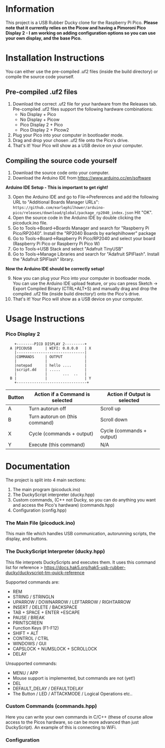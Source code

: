 # Information #
This project is a USB Rubber Ducky clone for the Raspberry Pi Pico. **Please note that it currently relies on the Picow and having a Pimoroni Pico Display 2 - I am working on adding configuration options so you can use your own display, and the base Pico.**

# Installation Instructions #
You can either use the pre-compiled .uf2 files (inside the build directory) or compile the source code yourself.

## Pre-compiled .uf2 files ##
1. Download the correct .uf2 file for your hardware from the Releases tab. Pre-compiled .uf2 files support the following hardware combinations:
    * No Display + Pico
    * No Display + Picow
    * Pico Display 2 + Pico
    * Pico Display 2 + Picow2
2. Plug your Pico into your computer in bootloader mode.
3. Drag and drop your chosen .uf2 file onto the Pico's drive.
4. That's it! Your Pico will show as a USB device on your computer.

## Compiling the source code yourself ##
1. Download the source code onto your computer.
2. Download the Arduino IDE from https://www.arduino.cc/en/software

**Arduino IDE Setup - This is important to get right!**

3. Open the Arduino IDE and go to File->Preferences and add the following URL to "Additional Boards Manager URLs": 
`https://github.com/earlephilhower/arduino-pico/releases/download/global/package_rp2040_index.json` 
Hit "OK".
4. Open the source code in the Arduino IDE by double clicking the picoduck.ino file.
5. Go to Tools->Board->Boards Manager and search for "Raspberry Pi Pico/RP2040". Install the "RP2040 Boards by earlephilhower" package
6. Go to Tools->Board->Raspberry Pi Pico/RP2040 and select your board (Raspberry Pi Pico or Raspberry Pi Pico W)
7. Go to Tools->USB Stack and select "Adafruit TinyUSB"
8. Go to Tools->Manage Libraries and search for "Adafruit SPIFlash". Install the "Adafruit SPIFlash" library.

**Now the Arduino IDE should be correctly setup!**

9. Now you can plug your Pico into your computer in bootloader mode. You can use the Arduino IDE upload feature, or you can press Sketch -> Export Compiled Binary (CTRL+ALT+S) and manually drag and drop the compiled .uf2 file (inside build directory!) onto the Pico's drive.
10. That's it! Your Pico will show as a USB device on your computer.

# Usage Instructions #
### Pico Display 2 ###
```
    +--------PICO DISPLAY 2---------+
  A |PICOUSB      | WIFI: 0.0.0.0   | X  
    |-------------------------------|
    |COMMANDS     | OUTPUT          |
    |             |                 |
    |notepad      | hello ....      |
    |script.dd    | .....           |
    |             |       ...  ..   |
  B |             |                 | Y  
    +--------------------------------+
```

| Button | Action if a Command is selected | Action if Output is selected |
|--------|---------------------------------|------------------------------|
| A      | Turn autorun off                | Scroll up                    |
| B      | Turn autorun on (this command)  | Scroll down                  |
| X      | Cycle (commands + output)       | Cycle   (commands + output)  |
| Y      | Execute (this command)          | N/A                          |

# Documentation #
The project is split into 4 main sections:
1. The main program (picoduck.ino)
2. The DuckyScript interpreter (ducky.hpp)
3. Custom commands, (C++ not Ducky, so you can do anything you want and access the Pico's hardware) (commands.hpp)
4. Configuration (config.hpp)

### The Main File (picoduck.ino) ###
This main file which handles USB communication, autorunning scripts, the display, and buttons.

### The DuckyScript Interpreter (ducky.hpp) ###
This file interprets DuckyScripts and executes them. It uses this command list for reference > https://docs.hak5.org/hak5-usb-rubber-ducky/duckyscript-tm-quick-reference 

Supported commands are:
* REM 
* STRING / STRINGLN
* UPARROW / DOWNARROW / LEFTARROW / RIGHTARROW
* INSERT / DELETE / BACKSPACE
* TAB + SPACE + ENTER +ESCAPE
* PAUSE / BREAK
* PRINTSCREEN
* Function Keys (F1-F12)
* SHIFT + ALT
* CONTROL / CTRL
* WINDOWS / GUI
* CAPSLOCK + NUMSLOCK + SCROLLOCK
* DELAY

Unsupported commands:
* MENU / APP 
* Mouse support is implemented, but commands are not (yet!)
* DEL
* DEFAULT_DELAY / DEFAULTDELAY
* The Button / LED / ATTACKMODE / Logical Operations etc..

### Custom Commands (commands.hpp) ###
Here you can write your own commands in C/C++ (these of course allow access to the Picos hardware, so can be more advanced than just DuckyScript). An example of this is connecting to WiFi.

### Configuration ###
